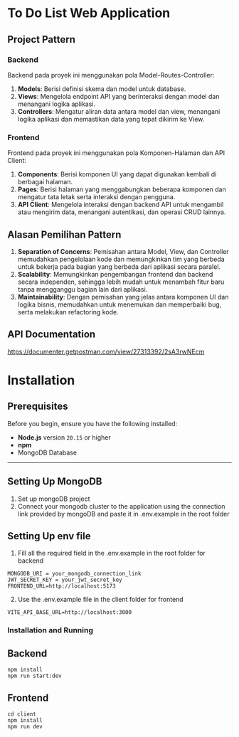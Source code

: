 # To Do List Web Application 

## Project Pattern

### Backend

Backend pada proyek ini menggunakan pola Model-Routes-Controller:

1. **Models**: Berisi definisi skema dan model untuk database.
2. **Views**: Mengelola endpoint API yang berinteraksi dengan model dan menangani logika aplikasi.
3. **Controllers**: Mengatur aliran data antara model dan view, menangani logika aplikasi dan memastikan data yang tepat dikirim ke View.

### Frontend

Frontend pada proyek ini menggunakan pola Komponen-Halaman dan API Client:

1. **Components**: Berisi komponen UI yang dapat digunakan kembali di berbagai halaman.
2. **Pages**: Berisi halaman yang menggabungkan beberapa komponen dan mengatur tata letak serta interaksi dengan pengguna.
3. **API Client**: Mengelola interaksi dengan backend API untuk mengambil atau mengirim data, menangani autentikasi, dan operasi CRUD lainnya.

## Alasan Pemilihan Pattern

1. **Separation of Concerns**: Pemisahan antara Model, View, dan Controller memudahkan pengelolaan kode dan memungkinkan tim yang berbeda untuk bekerja pada bagian yang berbeda dari aplikasi secara paralel.
2. **Scalability**: Memungkinkan pengembangan frontend dan backend secara independen, sehingga lebih mudah untuk menambah fitur baru tanpa mengganggu bagian lain dari aplikasi.
3. **Maintainability**: Dengan pemisahan yang jelas antara komponen UI dan logika bisnis, memudahkan untuk menemukan dan memperbaiki bug, serta melakukan refactoring kode.

## API Documentation
https://documenter.getpostman.com/view/27313392/2sA3rwNEcm

# Installation 

## Prerequisites

Before you begin, ensure you have the following installed:

- **Node.js** version `20.15` or higher
- **npm** 
- MongoDB Database

---

## Setting Up MongoDB

1. Set up mongoDB project 
2. Connect your mongodb cluster to the application using the connection link provided by mongoDB and paste it in .env.example in the root folder

## Setting Up env file
1. Fill all the required field in the .env.example in the root folder for backend
```
MONGODB_URI = your_mongodb_connection_link
JWT_SECRET_KEY = your_jwt_secret_key
FRONTEND_URL=http://localhost:5173
```

2. Use the .env.example file in the client folder for frontend
```
VITE_API_BASE_URL=http://localhost:3000
```

### Installation and Running
## Backend

```
npm install
npm run start:dev
```
## Frontend

```
cd client
npm install
npm run dev
```
